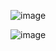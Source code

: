 ![image](https://github.com/user-attachments/assets/ed0f4283-ed55-46f7-8a3b-030ae5f1488c)


![image](https://github.com/user-attachments/assets/7f78af81-4fad-4914-9274-72b925ff0316)
